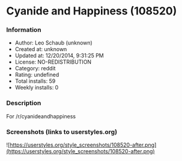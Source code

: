 # Cyanide and Happiness (108520)

### Information
- Author: Leo Schaub (unknown)
- Created at: unknown
- Updated at: 12/20/2014, 9:31:25 PM
- License: NO-REDISTRIBUTION
- Category: reddit
- Rating: undefined
- Total installs: 59
- Weekly installs: 0


### Description
For /r/cyanideandhappiness


### Screenshots (links to userstyles.org)
![https://userstyles.org/style_screenshots/108520-after.png](https://userstyles.org/style_screenshots/108520-after.png)


